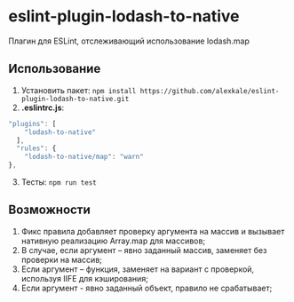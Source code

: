 # eslint-plugin-lodash-to-native
Плагин для ESLint, отслеживающий использование lodash.map

## Использование
1. Установить пакет: ```npm install https://github.com/alexkale/eslint-plugin-lodash-to-native.git```  
2. **.eslintrc.js**:  
```js
"plugins": [
    "lodash-to-native"
  ],
  "rules": {
    "lodash-to-native/map": "warn"
},
```
3. Тесты: ```npm run test```

## Возможности
1. Фикс правила добавляет проверку аргумента на массив и вызывает нативную реализацию Array.map
для массивов;
2. В случае, если аргумент – явно заданный массив, заменяет без проверки на массив;
3. Если аргумент – функция, заменяет на вариант с проверкой, используя IIFE для кэширования;
4. Если аргумент - явно заданный объект, правило не срабатывает;
